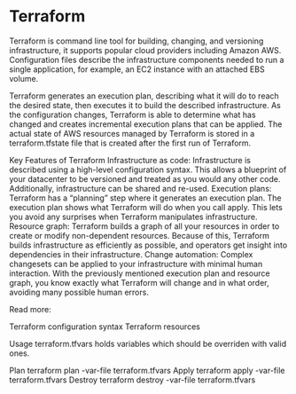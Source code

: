 # Terraform

Terraform is command line tool for building, changing, and versioning infrastructure, it supports popular cloud providers including Amazon AWS. Configuration files describe the infrastructure components needed to run a single application, for example, an EC2 instance with an attached EBS volume.

Terraform generates an execution plan, describing what it will do to reach the desired state, then executes it to build the described infrastructure. As the configuration changes, Terraform is able to determine what has changed and creates incremental execution plans that can be applied. The actual state of AWS resources managed by Terraform is stored in a terraform.tfstate file that is created after the first run of Terraform.

Key Features of Terraform
Infrastructure as code: Infrastructure is described using a high-level configuration syntax. This allows a blueprint of your datacenter to be versioned and treated as you would any other code. Additionally, infrastructure can be shared and re-used.
Execution plans: Terraform has a “planning” step where it generates an execution plan. The execution plan shows what Terraform will do when you call apply. This lets you avoid any surprises when Terraform manipulates infrastructure.
Resource graph: Terraform builds a graph of all your resources in order to create or modify non-dependent resources. Because of this, Terraform builds infrastructure as efficiently as possible, and operators get insight into dependencies in their infrastructure.
Change automation: Complex changesets can be applied to your infrastructure with minimal human interaction. With the previously mentioned execution plan and resource graph, you know exactly what Terraform will change and in what order, avoiding many possible human errors.

Read more:

Terraform configuration syntax
Terraform resources

Usage
terraform.tfvars holds variables which should be overriden with valid ones.

Plan
terraform plan -var-file terraform.tfvars
Apply
terraform apply -var-file terraform.tfvars
Destroy
terraform destroy -var-file terraform.tfvars
